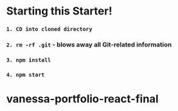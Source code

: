 # Starting this Starter!

### `1. CD into cloned directory`

### `2. rm -rf .git` - blows away all Git-related information

### `3. npm install`

### `4. npm start`
# vanessa-portfolio-react-final
